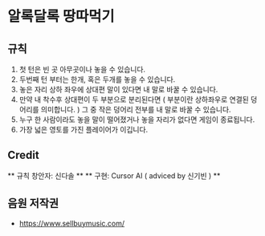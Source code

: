 # 알록달록 땅따먹기

## 규칙
1. 첫 턴은 빈 곳 아무곳이나 놓을 수 있습니다.
2. 두번째 턴 부터는 한개, 혹은 두개를 놓을 수 있습니다.
3. 놓은 자리 상하 좌우에 상대편 말이 있다면 내 말로 바꿀 수 있습니다.
4. 만약 내 착수후 상대편이 두 부분으로 분리된다면 ( 부분이란 상하좌우로 연결된 덩어리를 의미합니다. ) 그 중 작은 덩어리 전부를 내 말로 바꿀 수 있습니다.
5. 누구 한 사람이라도 놓을 말이 떨어졌거나 놓을 자리가 없다면 게임이 종료됩니다.
6. 가장 넓은 영토를 가진 플레이어가 이깁니다.


## Credit
** 규칙 창안자: 신다솔 **
** 구현: Cursor AI ( adviced by 신기빈 ) **

## 음원 저작권
* https://www.sellbuymusic.com/
